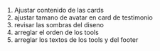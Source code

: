 1. Ajustar contenido de las cards
2. ajustar tamano de avatar en card de testimonio
3. revisar las sombras del diseno
4. arreglar el orden de los tools
5. arreglar los textos de los tools y del footer